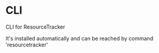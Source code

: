 # CLI

CLI for ResourceTracker

It's installed automatically and can be reached by command 'resourcetracker'

